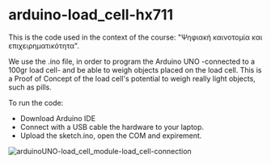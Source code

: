# arduino-load_cell-hx711
This is the code used in the context of the course: "Ψηφιακή καινοτομία και επιχειρηματικότητα". 

We use the .ino file, in order to program the Arduino UNO -connected to a 100gr load cell- and be able to weigh objects placed on the load cell. This is a Proof of Concept of the load cell's potential to weigh really light objects, such as pills. 

To run the code:

- Download Arduino IDE
- Connect with a USB cable the hardware to your laptop.
- Upload the sketch.ino, open the COM and expirement.

![arduinoUNO-load_cell_module-load_cell-connection](https://user-images.githubusercontent.com/56519084/173239337-c4a685f3-5f65-4eae-98d9-5bbe617536ad.png)
